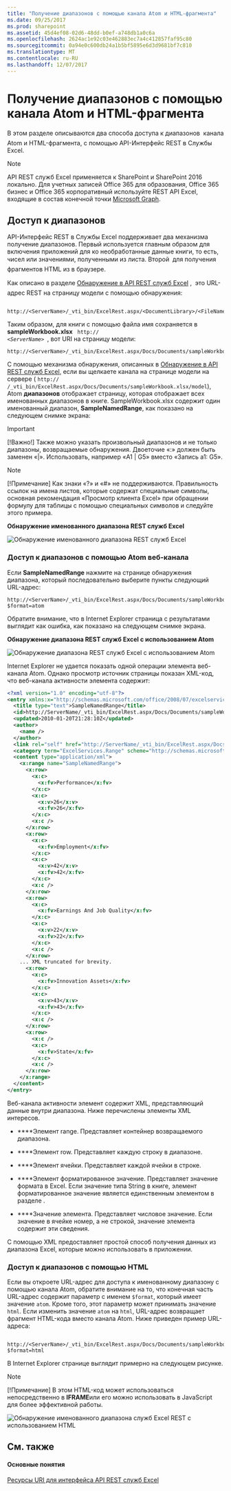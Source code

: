 ```yaml
---
title: "Получение диапазонов с помощью канала Atom и HTML-фрагмента"
ms.date: 09/25/2017
ms.prod: sharepoint
ms.assetid: 45d4ef08-02d6-48dd-b0ef-a748db1a0c6a
ms.openlocfilehash: 2624ac1e92c03e462883ec7a4c412857faf95c80
ms.sourcegitcommit: 0a94e0c600db24a1b5bf5895e6d3d9681bf7c810
ms.translationtype: MT
ms.contentlocale: ru-RU
ms.lasthandoff: 12/07/2017
---
```

# <a name="getting-ranges-using-atom-feed-and-html-fragment"></a>Получение диапазонов с помощью канала Atom и HTML-фрагмента

В этом разделе описываются два способа доступа к диапазонов  канала Atom и HTML-фрагмента, с помощью API-Интерфейс REST в Службы Excel.
  
> [!NOTE]
> API REST служб Excel применяется к SharePoint и SharePoint 2016 локально. Для учетных записей Office 365 для образования, Office 365 бизнес и Office 365 корпоративный используйте REST API Excel, входящие в состав конечной точки [Microsoft Graph](http://graph.microsoft.io/en-us/docs/api-reference/v1.0/resources/excel
).
  
    
    


## <a name="accessing-ranges"></a>Доступ к диапазонов

API-Интерфейс REST в Службы Excel поддерживает два механизма получение диапазонов. Первый используется главным образом для включения приложений для ко необработанные данные книги, то есть, чисел или значениями, полученными из листа. Второй  для получения фрагментов HTML из в браузере.
  
    
    
Как описано в разделе  [Обнаружение в API REST служб Excel](discovery-in-excel-services-rest-api.md) ,  это URL-адрес REST на страницу модели с помощью обнаружения:
  
    
    



```

http://<ServerName>/_vti_bin/ExcelRest.aspx/<DocumentLibrary>/<FileName>/model
```

Таким образом, для книги с помощью файла имя сохраняется в **sampleWorkbook.xlsx** <code> http:// <i>\<ServerName\></i> </code>, вот URI на страницу модели:
  
    
    



```
http://<ServerName>/_vti_bin/ExcelRest.aspx/Docs/Documents/sampleWorkbook.xlsx/model
```

С помощью механизма обнаружения, описанных в  [Обнаружение в API REST служб Excel](discovery-in-excel-services-rest-api.md), если вы щелкаете канала на странице модели на сервере ( `http://` _<ServerName>_ `/_vti_bin/ExcelRest.aspx/Docs/Documents/sampleWorkbook.xlsx/model`), Atom **диапазонов** отображает страницу, которая отображает всех именованных диапазонов в книге. SampleWorkbook.xlsx содержит один именованный диапазон, **SampleNamedRange**, как показано на следующем снимке экрана: 
  
    
    

> [!IMPORTANT]
> [!Важно!] Также можно указать произвольный диапазонов и не только диапазоны, возвращаемые обнаружения. Двоеточие «:» должен быть заменен «|». Использовать, например «A1 | G5» вместо «Запись a1: G5». 
  
> [!NOTE]
> [!Примечание] Как знаки «?» и «#» не поддерживаются. Правильность ссылок на имена листов, которые содержат специальные символы, основная рекомендация «Просмотр клиента Excel» при обращении формулу для таблицы с помощью специальных символов и следуйте этого примера. 
  
    
    


**Обнаружение именованного диапазона REST служб Excel**

  
    
    

  
    
    
![Обнаружение именованного диапазона REST служб Excel](../images/159f676e-421e-4190-94a6-cf311f7db2ca.gif)
  
    
    

### <a name="accessing-ranges-by-using-an-atom-feed"></a>Доступ к диапазонов с помощью Atom веб-канала

Если **SampleNamedRange** нажмите на странице обнаружения диапазона, который последовательно выберите пункты следующий URL-адрес:
  
    
    

```
http://<ServerName>/_vti_bin/ExcelRest.aspx/Docs/Documents/sampleWorkbook.xlsx/model/Ranges('SampleNamedRange')?$format=atom
```

Обратите внимание, что в Internet Explorer страница с результатами выглядит как ошибка, как показано на следующем снимке экрана.
  
    
    

**Обнаружение диапазона REST служб Excel с использованием Atom**

  
    
    

  
    
    
![Обнаружение диапазона REST служб Excel с использованием Atom](../images/2d011e17-953f-42b1-97d3-2525372296c1.gif)
  
    
    
Internet Explorer не удается показать одной операции элемента веб-канала Atom. Однако просмотр источник страницы показан XML-код, что веб-канала активности элемента содержит:
  
    
    



```XML
<?xml version="1.0" encoding="utf-8"?>
<entry xmlns:x="http://schemas.microsoft.com/office/2008/07/excelservices/rest" xmlns:d="http://schemas.microsoft.com/ado/2007/08/dataservice" xmlns:m="http://schemas.microsoft.com/ado/2007/08/dataservices/metadata" xmlns="http://www.w3.org/2005/Atom">
  <title type="text">SampleNamedRange</title>
  <id>http://ServerName/_vti_bin/ExcelRest.aspx/Docs/Documents/sampleWorkbook.xlsx/model/Ranges('SampleNamedRange')</id>
  <updated>2010-01-20T21:28:10Z</updated>
  <author>
    <name />
  </author>
  <link rel="self" href="http://ServerName/_vti_bin/ExcelRest.aspx/Docs/Documents/sampleWorkbook.xlsx/model/Ranges('SampleNamedRange')?$format=atom" title="SampleNamedRange" />
  <category term="ExcelServices.Range" scheme="http://schemas.microsoft.com/ado/2007/08/dataservices/scheme" />
  <content type="application/xml">
    <x:range name="SampleNamedRange">
      <x:row>
        <x:c>
          <x:fv>Performance</x:fv>
        </x:c>
        <x:c>
          <x:v>26</x:v>
          <x:fv>26</x:fv>
        </x:c>
        <x:c />
      </x:row>
      <x:row>
        <x:c>
          <x:fv>Employment</x:fv>
        </x:c>
        <x:c>
          <x:v>42</x:v>
          <x:fv>42</x:fv>
        </x:c>
        <x:c />
      </x:row>
      <x:row>
        <x:c>
          <x:fv>Earnings And Job Quality</x:fv>
        </x:c>
        <x:c>
          <x:v>22</x:v>
          <x:fv>22</x:fv>
        </x:c>
        <x:c />
      </x:row>
    ... XML truncated for brevity. 
      <x:row>
        <x:c>
          <x:fv>Innovation Assets</x:fv>
        </x:c>
        <x:c>
          <x:v>43</x:v>
          <x:fv>43</x:fv>
        </x:c>
        <x:c />
      </x:row>
      <x:row>
        <x:c />
        <x:c>
          <x:fv>State</x:fv>
        </x:c>
        <x:c />
      </x:row>
    </x:range>
  </content>
</entry>
```

Веб-канала активности элемент содержит XML, представляющий данные внутри диапазона. Ниже перечислены элементы XML интересов. 
  
    
    

- **<range>**Элемент range. Представляет контейнер возвращаемого диапазона.
    
  
- **<row>**Элемент row. Представляет каждую строку в диапазоне.
    
  
- **<c>**Элемент ячейки. Представляет каждой ячейки в строке.
    
  
- **<fv>**Элемент форматированное значение. Представляет значение формата в Excel. Если значение типа String в книге, элемент форматированное значение является единственным элементом в разделе **<c>**. 
    
  
- **<v>**Значение элемента. Представляет числовое значение. Если значение в ячейке номер, а не строкой, значение элемента содержит эти сведения.
    
  
С помощью XML предоставляет простой способ получения данных из диапазона Excel, которые можно использовать в приложении. 
  
    
    

### <a name="accessing-ranges-by-using-html"></a>Доступ к диапазонов с помощью HTML

Если вы откроете URL-адрес для доступа к именованному диапазону с помощью канала Atom, обратите внимание на то, что конечная часть URL-адрес содержит параметр с именем  `$format`, который имеет значение  `atom`. Кроме того, этот параметр может принимать значение  `html`. Если изменить значение  `atom` на `html`, URL-адрес возвращает фрагмент HTML-кода вместо канала Atom. Ниже приведен пример URL-адреса:
  
    
    

```

http://<ServerName>/_vti_bin/ExcelRest.aspx/Docs/Documents/sampleWorkbook.xlsx/model/Ranges('SampleNamedRange')?$format=html
```

В Internet Explorer странице выглядит примерно на следующем рисунке.
  
> [!NOTE]
> [!Примечание] В этом HTML-код может использоваться непосредственно в **IFRAME**или его можно использовать в JavaScript для более эффективной работы. 
  

    
![Обнаружение именованного диапазона служб Excel REST с использованием HTML](../images/558e6305-5a42-4b5c-9a70-1116ddcf6637.gif)
  


## <a name="see-also"></a>См. также


#### <a name="concepts"></a>Основные понятия


  
    
    
 [Ресурсы URI для интерфейса API REST служб Excel](resources-uri-for-excel-services-rest-api.md)
